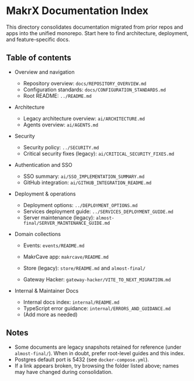 # MakrX Documentation Index

This directory consolidates documentation migrated from prior repos and apps into the unified monorepo. Start here to find architecture, deployment, and feature-specific docs.


## Table of contents

- Overview and navigation
  - Repository overview: `docs/REPOSITORY_OVERVIEW.md`
  - Configuration standards: `docs/CONFIGURATION_STANDARDS.md`
  - Root README: `../README.md`
- Architecture
  - Legacy architecture overview: `ai/ARCHITECTURE.md`
  - Agents overview: `ai/AGENTS.md`
- Security
  - Security policy: `../SECURITY.md`
  - Critical security fixes (legacy): `ai/CRITICAL_SECURITY_FIXES.md`
- Authentication and SSO
  - SSO summary: `ai/SSO_IMPLEMENTATION_SUMMARY.md`
  - GitHub integration: `ai/GITHUB_INTEGRATION_README.md`
- Deployment & operations
  - Deployment options: `../DEPLOYMENT_OPTIONS.md`
  - Services deployment guide: `../SERVICES_DEPLOYMENT_GUIDE.md`
  - Server maintenance (legacy): `almost-final/SERVER_MAINTENANCE_GUIDE.md`
- Domain collections
  - Events: `events/README.md`
  - MakrCave app: `makrcave/README.md`
  - Store (legacy): `store/README.md` and `almost-final/`

  - Gateway Hacker: `gateway-hacker/VITE_TO_NEXT_MIGRATION.md`

- Internal & Maintainer Docs
  - Internal docs index: `internal/README.md`
  - TypeScript error guidance: `internal/ERRORS_AND_GUIDANCE.md`
  - (Add more as needed)

## Notes

- Some documents are legacy snapshots retained for reference (under `almost-final/`). When in doubt, prefer root-level guides and this index.
- Postgres default port is 5432 (see `docker-compose.yml`).
- If a link appears broken, try browsing the folder listed above; names may have changed during consolidation.
